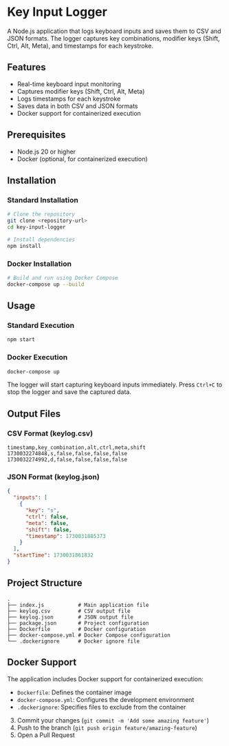 # Key Input Logger

A Node.js application that logs keyboard inputs and saves them to CSV and JSON formats. The logger captures key combinations, modifier keys (Shift, Ctrl, Alt, Meta), and timestamps for each keystroke.

## Features

- Real-time keyboard input monitoring
- Captures modifier keys (Shift, Ctrl, Alt, Meta)
- Logs timestamps for each keystroke
- Saves data in both CSV and JSON formats
- Docker support for containerized execution

## Prerequisites

- Node.js 20 or higher
- Docker (optional, for containerized execution)

## Installation

### Standard Installation

```bash
# Clone the repository
git clone <repository-url>
cd key-input-logger

# Install dependencies
npm install
```

### Docker Installation

```bash
# Build and run using Docker Compose
docker-compose up --build
```

## Usage

### Standard Execution

```bash
npm start
```

### Docker Execution

```bash
docker-compose up
```

The logger will start capturing keyboard inputs immediately. Press `Ctrl+C` to stop the logger and save the captured data.

## Output Files

### CSV Format (keylog.csv)
```csv
timestamp,key_combination,alt,ctrl,meta,shift
1730032274848,s,false,false,false,false
1730032274992,d,false,false,false,false
```

### JSON Format (keylog.json)
```json
{
  "inputs": [
    {
      "key": "s",
      "ctrl": false,
      "meta": false,
      "shift": false,
      "timestamp": 1730031885373
    }
  ],
  "startTime": 1730031861832
}
```

## Project Structure

```
.
├── index.js           # Main application file
├── keylog.csv         # CSV output file
├── keylog.json        # JSON output file
├── package.json       # Project configuration
├── Dockerfile         # Docker configuration
├── docker-compose.yml # Docker Compose configuration
└── .dockerignore      # Docker ignore file
```

## Docker Support

The application includes Docker support for containerized execution:

- `Dockerfile`: Defines the container image
- `docker-compose.yml`: Configures the development environment
- `.dockerignore`: Specifies files to exclude from the container

3. Commit your changes (`git commit -m 'Add some amazing feature'`)
4. Push to the branch (`git push origin feature/amazing-feature`)
5. Open a Pull Request
